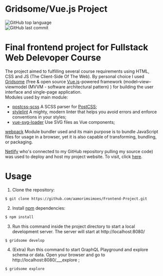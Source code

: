 # Gridsome/Vue.js Project
<p align="left">
  <img alt="GitHub top language" src="https://img.shields.io/github/languages/top/aamorimsimoes/Frontend-Project?style=for-the-badge">
  </br>
  <img alt="GitHub last commit" src="https://img.shields.io/github/last-commit/aamorimsimoes/Frontend-Project?style=for-the-badge">
</p>


# Final frontend project for Fullstack Web Delevoper Course

The project aimed to fulfilling several course requirements using HTML, CSS and JS (The Client-Side Of The Web). 
By personal choice I used [Gridsome](https://gridsome.org/) (free & open source [Vue.js](https://vuejs.org/)-powered framework (model–view–viewmodel (MVVM - software architectural pattern) ) for building the user interface and single-page application.
</br>
Modules used by main module:
</br>
- [postcss-scss](https://www.npmjs.com/package/postcss-scss) A SCSS parser for [PostCSS](https://postcss.org/);
- [stylelint](https://stylelint.io/) A mighty, modern linter that helps you avoid errors and enforce conventions in your styles;
- [vue-svg-loader](https://vue-svg-loader.js.org/) Use SVG files as Vue components; 

[webpack](https://webpack.js.org/) Module bundler used and its main purpose is to bundle JavaScript files for usage in a browser, yet it is also capable of transforming, bundling, or packaging.

[Netlify](https://www.netlify.com/) who's connected to my GitHub repository pulling my source code) was used to deploy and host my project website.
To visit, click [here](https://frontendproject.netlify.app/).

# Usage

1. Clone the repository:
```bash
$ git clone https://github.com/aamorimsimoes/Frontend-Project.git
```
2. Install [npm](https://www.npmjs.com/) dependencies:
```bash
$ npm install
```
3. Run this command inside the project directory to start a local development server. The server will start at http://localhost:8080/
```bash
$ gridsome develop
```
4. (Extra) Run this command to start GraphQL Playground and explore schema or data. Open your browser and go to http://localhost:8080/___explore ;
```bash
$ gridsome explore
```

